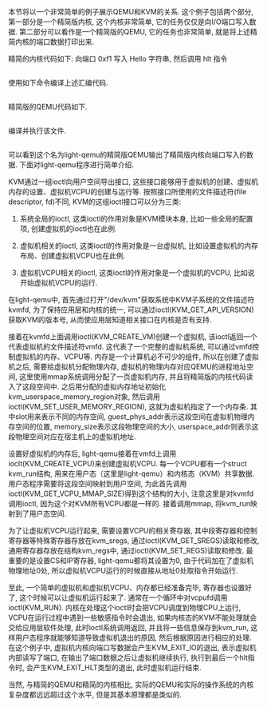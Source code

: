 
本节将以一个非常简单的例子展示QEMU和KVM的关系. 这个例子包括两个部分, 第一部分是一个精简版内核, 这个内核非常简单, 它的任务仅仅是向I/O端口写入数据. 第二部分可以看作是一个精简版的QEMU, 它的任务也非常简单, 就是将上述精简内核的端口数据打印出来. 

精简的内核代码如下: 向端口 0xf1 写入 Hello 字符串, 然后调用 hlt 指令

```assembly

```

使用如下命令编译上述汇编代码.

```

```

精简版的QEMU代码如下.

```cpp

```

编译并执行该文件. 

```

```

可以看到这个名为light-qemu的精简版QEMU输出了精简版内核向端口写入的数据. 下面对light-qemu程序进行简单介绍. 

KVM通过一组ioctl向用户空间导出接口, 这些接口能够用于虚拟机的创建、虚拟机内存的设置、虚拟机VCPU的创建与运行等. 按照接口所使用的文件描述符(file descriptor, fd)不同, KVM的这组ioctl接口可以分为三类: 

1) 系统全局的ioctl, 这类ioctl的作用对象是KVM模块本身, 比如一些全局的配置项, 创建虚拟机的ioctl也在此例. 

2) 虚拟机相关的ioctl, 这类ioctl的作用对象是一台虚拟机, 比如设置虚拟机的内存布局、创建虚拟机VCPU也在此例. 

3) 虚拟机VCPU相关的ioctl, 这类ioctl的作用对象是一个虚拟机的VCPU, 比如说开始虚拟机VCPU的运行. 

在light-qemu中, 首先通过打开"/dev/kvm"获取系统中KVM子系统的文件描述符kvmfd, 为了保持应用层和内核的统一, 可以通过ioctl(KVM_GET_API_VERSION)获取KVM的版本号, 从而使应用层知道相关接口在内核是否有支持. 

接着在kvmfd上面调用ioctl(KVM_CREATE_VM)创建一个虚拟机, 该ioctl返回一个代表虚拟机的文件描述符vmfd. 这代表了一个完整的虚拟机系统, 可以通过vmfd控制虚拟机的内存、VCPU等. 内存是一个计算机必不可少的组件, 所以在创建了虚拟机之后, 需要给虚拟机分配物理内存, 虚拟机的物理内存对应QEMU的进程地址空间, 这里使用mmap系统调用分配了一页虚拟机内存, 并且将精简版的内核代码读入了这段空间中. 之后用分配的虚拟内存地址初始化kvm_userspace_memory_region对象, 然后调用ioctl(KVM_SET_USER_MEMORY_REGION), 这就为虚拟机指定了一个内存条. 其中slot用来表示不同的内存空间, guest_phys_addr表示这段空间在虚拟机物理内存空间的位置, memory_size表示这段物理空间的大小, userspace_addr则表示这段物理空间对应在宿主机上的虚拟机地址. 

设置好虚拟机的内存后, light-qemu接着在vmfd上调用ioclt(KVM_CREATE_VCPU)来创建虚拟机VCPU. 每一个VCPU都有一个struct kvm_run结构, 用来在用户态（这里是light-qemu）和内核态（KVM）共享数据. 用户态程序需要将这段空间映射到用户空间, 为此首先调用ioctl(KVM_GET_VCPU_MMAP_SIZE)得到这个结构的大小, 注意这里是对kvmfd调用ioctl, 因为这个对KVM所有VCPU都是一样的. 接着调用mmap, 将kvm_run映射到了用户态空间. 

为了让虚拟机VCPU运行起来, 需要设置VCPU的相关寄存器, 其中段寄存器和控制寄存器等特殊寄存器存放在kvm_sregs, 通过ioctl(KVM_GET_SREGS)读取和修改, 通用寄存器存放在结构kvm_regs中, 通过ioctl(KVM_SET_REGS)读取和修改. 最重要的是设置CS和IP寄存器, light-qemu都将其设置为0, 由于代码加在了虚拟机物理地址0处, 所以虚拟机VCPU运行的时候直接从地址0处取指令开始运行. 

至此, 一个简单的虚拟机和虚拟机VCPU、内存都已经准备完毕, 寄存器也设置好了, 这个时候可以让虚拟机运行起来了. 通常在一个循环中对vcpufd调用ioctl(KVM_RUN). 内核在处理这个ioctl时会把VCPU调度到物理CPU上运行, VCPU在运行过程中遇到一些敏感指令时会退出, 如果内核态的KVM不能处理就会交给应用层软件处理, 此时ioctl系统调用返回, 并且将一些信息保存到kvm_run, 这样用户态程序就能够知道导致虚拟机退出的原因, 然后根据原因进行相应的处理. 在这个例子中, 虚拟机内核向端口写数据会产生KVM_EXIT_IO的退出, 表示虚拟机内部读写了端口, 在输出了端口数据之后让虚拟机继续执行, 执行到最后一个hlt指令时, 会产生KVM_EXIT_HLT类型的退出, 此时虚拟机运行结束. 

当然, 与精简的QEMU和精简的内核相比, 实际的QEMU和实际的操作系统的内核复杂度都远远超过这个水平, 但是其基本原理都是类似的. 